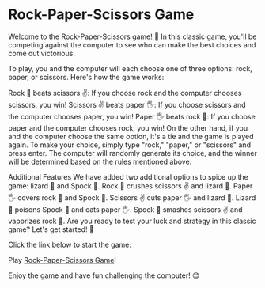 # Rock-Paper-Scissors Game
Welcome to the Rock-Paper-Scissors game! 🎉 In this classic game, you'll be competing against the computer to see who can make the best choices and come out victorious.

To play, you and the computer will each choose one of three options: rock, paper, or scissors. Here's how the game works:

Rock 👊 beats scissors ✌️: If you choose rock and the computer chooses scissors, you win!
Scissors ✌️ beats paper 🖐️: If you choose scissors and the computer chooses paper, you win!
Paper 🖐️ beats rock 👊: If you choose paper and the computer chooses rock, you win!
On the other hand, if you and the computer choose the same option, it's a tie and the game is played again.
To make your choice, simply type "rock," "paper," or "scissors" and press enter. The computer will randomly generate its choice, and the winner will be determined based on the rules mentioned above.

Additional Features
We have added two additional options to spice up the game: lizard 🦎 and Spock 🖖.
Rock 👊 crushes scissors ✌️ and lizard 🦎.
Paper 🖐️ covers rock 👊 and Spock 🖖.
Scissors ✌️ cuts paper 🖐️ and lizard 🦎.
Lizard 🦎 poisons Spock 🖖 and eats paper 🖐️.
Spock 🖖 smashes scissors ✌️ and vaporizes rock 👊.
Are you ready to test your luck and strategy in this classic game? Let's get started! 🚀

Click the link below to start the game:

Play [Rock-Paper-Scissors Game](https://ranjithrosan17.github.io/rockpaperscissor-game/)!


Enjoy the game and have fun challenging the computer! 😊
